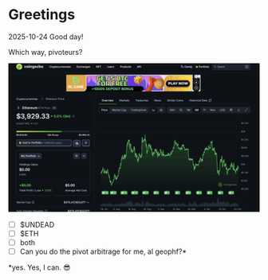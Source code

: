 # Greetings 

2025-10-24 Good day! 

Which way, pivoteurs? 

![$UNDEAD price-chart](imgs/01a-undead.png) 
![$ETH price-chart](imgs/01b-eth.png) 

- [ ] $UNDEAD 
- [ ] $ETH 
- [ ] both 
- [ ] Can you do the pivot arbitrage for me, al geophf?* 

*yes. Yes, I can. 😎 

